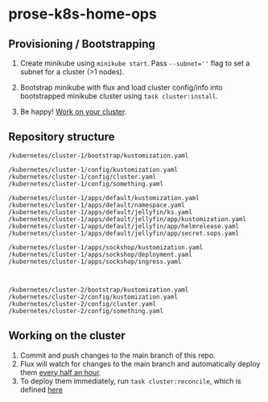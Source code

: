 # prose-k8s-home-ops

## Provisioning / Bootstrapping

1. Create minikube using `minikube start`.
   Pass `--subnet=''` flag to set a subnet for a cluster (>1 nodes).

2. Bootstrap minikube with flux and load cluster config/info into bootstrapped minikube cluster using `task cluster:install`.

3. Be happy! [Work on your cluster](#working-on-the-cluster).

## Repository structure

```
/kubernetes/cluster-1/bootstrap/kustomization.yaml

/kubernetes/cluster-1/config/kustomization.yaml
/kubernetes/cluster-1/config/cluster.yaml
/kubernetes/cluster-1/config/something.yaml

/kubernetes/cluster-1/apps/default/kustomization.yaml
/kubernetes/cluster-1/apps/default/namespace.yaml
/kubernetes/cluster-1/apps/default/jellyfin/ks.yaml
/kubernetes/cluster-1/apps/default/jellyfin/app/kustomization.yaml
/kubernetes/cluster-1/apps/default/jellyfin/app/helmrelease.yaml
/kubernetes/cluster-1/apps/default/jellyfin/app/secret.sops.yaml

/kubernetes/cluster-1/apps/sockshop/kustomization.yaml
/kubernetes/cluster-1/apps/sockshop/deployment.yaml
/kubernetes/cluster-1/apps/sockshop/ingress.yaml



/kubernetes/cluster-2/bootstrap/kustomization.yaml
/kubernetes/cluster-2/config/kustomization.yaml
/kubernetes/cluster-2/config/cluster.yaml
/kubernetes/cluster-2/config/something.yaml
```

## Working on the cluster
1. Commit and push changes to the main branch of this repo.
2. Flux will watch for changes to the main branch and automatically deploy them [every half an hour](./kubernetes/cluster-1/flux/config/cluster.yaml#L8).
3. To deploy them immediately, run `task cluster:reconcile`, which is defined [here](./.taskfiles/cluster/tasks.yml#L19)
